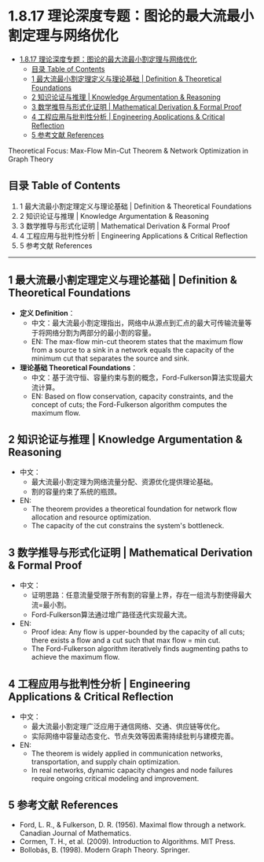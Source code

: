 # 1.8.17 理论深度专题：图论的最大流最小割定理与网络优化


<!-- TOC START -->

- [1.8.17 理论深度专题：图论的最大流最小割定理与网络优化](#1817-理论深度专题图论的最大流最小割定理与网络优化)
  - [目录 Table of Contents](#目录-table-of-contents)
  - [1 最大流最小割定理定义与理论基础 | Definition & Theoretical Foundations](#1-最大流最小割定理定义与理论基础-definition-theoretical-foundations)
  - [2 知识论证与推理 | Knowledge Argumentation & Reasoning](#2-知识论证与推理-knowledge-argumentation-reasoning)
  - [3 数学推导与形式化证明 | Mathematical Derivation & Formal Proof](#3-数学推导与形式化证明-mathematical-derivation-formal-proof)
  - [4 工程应用与批判性分析 | Engineering Applications & Critical Reflection](#4-工程应用与批判性分析-engineering-applications-critical-reflection)
  - [5 参考文献 References](#5-参考文献-references)

<!-- TOC END -->

Theoretical Focus: Max-Flow Min-Cut Theorem & Network Optimization in Graph Theory

## 目录 Table of Contents

1. 1 最大流最小割定理定义与理论基础 | Definition & Theoretical Foundations
2. 2 知识论证与推理 | Knowledge Argumentation & Reasoning
3. 3 数学推导与形式化证明 | Mathematical Derivation & Formal Proof
4. 4 工程应用与批判性分析 | Engineering Applications & Critical Reflection
5. 5 参考文献 References

---

## 1 最大流最小割定理定义与理论基础 | Definition & Theoretical Foundations

- **定义 Definition**：
  - 中文：最大流最小割定理指出，网络中从源点到汇点的最大可传输流量等于将网络分割为两部分的最小割的容量。
  - EN: The max-flow min-cut theorem states that the maximum flow from a source to a sink in a network equals the capacity of the minimum cut that separates the source and sink.
- **理论基础 Theoretical Foundations**：
  - 中文：基于流守恒、容量约束与割的概念，Ford-Fulkerson算法实现最大流计算。
  - EN: Based on flow conservation, capacity constraints, and the concept of cuts; the Ford-Fulkerson algorithm computes the maximum flow.

## 2 知识论证与推理 | Knowledge Argumentation & Reasoning

- 中文：
  - 最大流最小割定理为网络流量分配、资源优化提供理论基础。
  - 割的容量约束了系统的瓶颈。
- EN:
  - The theorem provides a theoretical foundation for network flow allocation and resource optimization.
  - The capacity of the cut constrains the system's bottleneck.

## 3 数学推导与形式化证明 | Mathematical Derivation & Formal Proof

- 中文：
  - 证明思路：任意流量受限于所有割的容量上界，存在一组流与割使得最大流=最小割。
  - Ford-Fulkerson算法通过增广路径迭代实现最大流。
- EN:
  - Proof idea: Any flow is upper-bounded by the capacity of all cuts; there exists a flow and a cut such that max flow = min cut.
  - The Ford-Fulkerson algorithm iteratively finds augmenting paths to achieve the maximum flow.

## 4 工程应用与批判性分析 | Engineering Applications & Critical Reflection

- 中文：
  - 最大流最小割定理广泛应用于通信网络、交通、供应链等优化。
  - 实际网络中容量动态变化、节点失效等因素需持续批判与建模完善。
- EN:
  - The theorem is widely applied in communication networks, transportation, and supply chain optimization.
  - In real networks, dynamic capacity changes and node failures require ongoing critical modeling and improvement.

## 5 参考文献 References

- Ford, L. R., & Fulkerson, D. R. (1956). Maximal flow through a network. Canadian Journal of Mathematics.
- Cormen, T. H., et al. (2009). Introduction to Algorithms. MIT Press.
- Bollobás, B. (1998). Modern Graph Theory. Springer.
